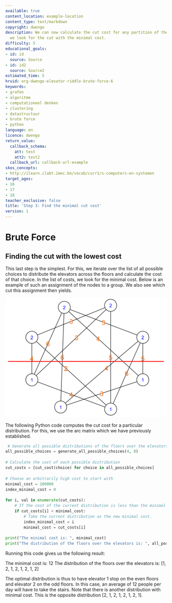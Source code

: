 ```yaml
---
available: true
content_location: example-location
content_type: text/markdown
copyright: dwengo
description: We can now calculate the cut cost for any partition of the graph. Now
  we look for the cut with the minimal cost.
difficulty: 5
educational_goals:
- id: id
  source: Source
- id: id2
  source: Source2
estimated_time: 5
hruid: org-dwengo-elevator-riddle-brute-force-6
keywords:
- grafen
- algoritme
- computationeel denken
- clustering
- datastructuur
- brute force
- python
language: en
licence: dwengo
return_value:
  callback_schema:
    att: test
    att2: test2
  callback_url: callback-url-example
skos_concepts:
- http://ilearn.ilabt.imec.be/vocab/curr1/s-computers-en-systemen
target_ages:
- 16
- 17
- 18
teacher_exclusive: false
title: 'Step 3: Find the minimal cut cost'
version: 1
---
```

# Brute Force
## Finding the cut with the lowest cost

This last step is the simplest. For this, we iterate over the list of all possible choices to distribute the elevators across the floors and calculate the cost of that choice. In the list of costs, we look for the minimal cost. Below is an example of such an assignment of the nodes to a group. We also see which cut this assignment then yields.

 ![Example of a labeling of the graph.](embed/verplaatsingen_chaos_labeled.png "Example of a labeling of the graph.")

 The following Python code computes the cut cost for a particular distribution. For this, we use the arc matrix which we have previously established.

```python
 # Generate all possible distributions of the floors over the elevators
all_possible_choices = generate_all_possible_choices(4, 8)

# Calculate the cost of each possible distribution
cut_costs = [cut_cost(choice) for choice in all_possible_choices] 

# Choose an arbitrarily high cost to start with
minimal_cost = 100000 
index_minimal_cost = 0

for i, val in enumerate(cut_costs):
    # If the cost of the current distribution is less than the minimal cost so far.
    if cut_costs[i] < minimal_cost:
        # Take the current distribution as the new minimal cost.
        index_minimal_cost = i
        minimal_cost = cut_costs[i]
               
print("The minimal cost is: ", minimal_cost)
print("The distribution of the floors over the elevators is: ", all_possible_choices[index_minimal_cost])
```

Running this code gives us the following result:

The minimal cost is: 12
The distribution of the floors over the elevators is: [1, 2, 1, 2, 1, 2, 1, 2]

The optimal distribution is thus to have elevator 1 stop on the even floors and elevator 2 on the odd floors. In this case, an average of 12 people per day will have to take the stairs. Note that there is another distribution with minimal cost. This is the opposite distribution [2, 1, 2, 1, 2, 1, 2, 1].